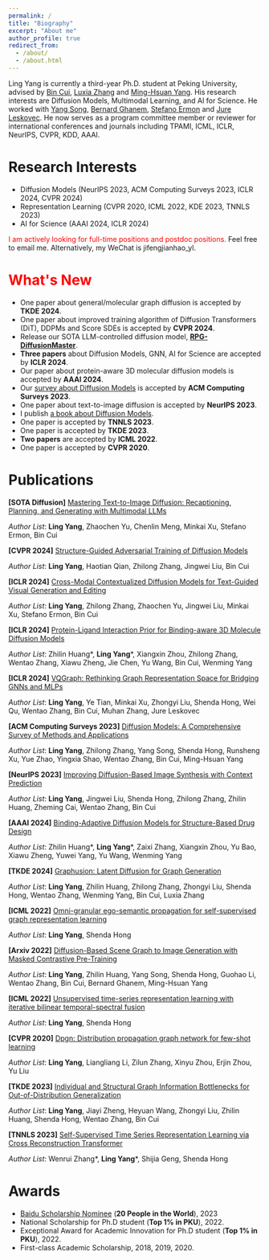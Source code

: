 ```yaml
---
permalink: /
title: "Biography"
excerpt: "About me"
author_profile: true
redirect_from: 
  - /about/
  - /about.html
---
```


Ling Yang is currently a third-year Ph.D. student at Peking University, advised by [Bin Cui](https://cuibinpku.github.io/), [Luxia Zhang](https://scholar.google.com/citations?user=qvRlo5wAAAAJ&hl=en) and [Ming-Hsuan Yang](https://scholar.google.com/citations?user=p9-ohHsAAAAJ&hl=zh-CN). His research interests are Diffusion Models, Multimodal Learning, and AI for Science. He worked with [Yang Song](https://yang-song.net/), [Bernard Ghanem](https://scholar.google.com/citations?user=rVsGTeEAAAAJ&hl=zh-CN), [Stefano Ermon](https://scholar.google.com/citations?user=ogXTOZ4AAAAJ&hl=en) and [Jure Leskovec](https://scholar.google.com/citations?user=Q_kKkIUAAAAJ&hl=zh-CN). He now serves as a program committee member or reviewer for international conferences and journals including TPAMI, ICML, ICLR, NeurIPS, CVPR, KDD, AAAI.

 

# Research Interests
* Diffusion Models (NeurIPS 2023, ACM Computing Surveys 2023, ICLR 2024, CVPR 2024)
* Representation Learning (CVPR 2020, ICML 2022, KDE 2023, TNNLS 2023)
* AI for Science (AAAI 2024, ICLR 2024)

<font color=red> I am actively looking for full-time positions and postdoc positions. </font> Feel free to email me. Alternatively, my WeChat is jifengjianhao_yl. 

# <font color=red> What's New </font>
* One paper about general/molecular graph diffusion is accepted by **TKDE 2024**.
* One paper about improved training algorithm of Diffusion Transformers (DiT), DDPMs and Score SDEs is accepted by **CVPR 2024**.
* Release our SOTA LLM-controlled diffusion model, [**RPG-DiffusionMaster**](https://arxiv.org/abs/2401.11708).
* **Three papers** about Diffusion Models, GNN, AI for Science are accepted by **ICLR 2024**.
* Our paper about protein-aware 3D molecular diffusion models is accepted by **AAAI 2024**.
* Our [survey about Diffusion Models](https://arxiv.org/abs/2209.00796) is accepted by **ACM Computing Surveys 2023**.
* One paper about text-to-image diffusion is accepted by **NeurIPS 2023**.
* I publish [a book about Diffusion Models](https://item.m.jd.com/product/14075554.html).
* One paper is accepted by **TNNLS 2023**.
* One paper is accepted by **TKDE 2023**.
* **Two papers** are accepted by **ICML 2022**.
* One paper is accepted by **CVPR 2020**.

# Publications

**[SOTA Diffusion]** [Mastering Text-to-Image Diffusion: Recaptioning, Planning, and Generating with Multimodal LLMs](https://arxiv.org/abs/2401.11708)

*Author List*: **Ling Yang**, Zhaochen Yu, Chenlin Meng, Minkai Xu, Stefano Ermon, Bin Cui

**[CVPR 2024]** [Structure-Guided Adversarial Training of Diffusion Models](https://arxiv.org/abs/2402.17563)

*Author List*: **Ling Yang**, Haotian Qian, Zhilong Zhang, Jingwei Liu, Bin Cui

**[ICLR 2024]** [Cross-Modal Contextualized Diffusion Models for Text-Guided Visual Generation and Editing](https://openreview.net/forum?id=nFMS6wF2xq)

*Author List*: **Ling Yang**, Zhilong Zhang, Zhaochen Yu, Jingwei Liu, Minkai Xu, Stefano Ermon, Bin Cui

**[ICLR 2024]** [Protein-Ligand Interaction Prior for Binding-aware 3D Molecule Diffusion Models](https://openreview.net/forum?id=qH9nrMNTIW)

*Author List*: Zhilin Huang\*, **Ling Yang**\*, Xiangxin Zhou, Zhilong Zhang, Wentao Zhang, Xiawu Zheng, Jie Chen, Yu Wang, Bin Cui, Wenming Yang

**[ICLR 2024]** [VQGraph: Rethinking Graph Representation Space for Bridging GNNs and MLPs](https://openreview.net/forum?id=h6Tz85BqRI)

*Author List*: **Ling Yang**, Ye Tian, Minkai Xu, Zhongyi Liu, Shenda Hong, Wei Qu, Wentao Zhang, Bin Cui, Muhan Zhang, Jure Leskovec

**[ACM Computing Surveys 2023]** [Diffusion Models: A Comprehensive Survey of Methods and Applications](https://arxiv.org/abs/2209.00796)

*Author List*: **Ling Yang**, Zhilong Zhang, Yang Song, Shenda Hong, Runsheng Xu, Yue Zhao, Yingxia Shao, Wentao Zhang, Bin Cui, Ming-Hsuan Yang

**[NeurIPS 2023]** [Improving Diffusion-Based Image Synthesis with Context Prediction](https://openreview.net/forum?id=wRhLd65bDt)

*Author List*: **Ling Yang**, Jingwei Liu, Shenda Hong, Zhilong Zhang, Zhilin Huang, Zheming Cai, Wentao Zhang, Bin Cui

**[AAAI 2024]** [Binding-Adaptive Diffusion Models for Structure-Based Drug Design](https://github.com/YangLing0818/BindDM)

*Author List*: Zhilin Huang\*, **Ling Yang**\*, Zaixi Zhang, Xiangxin Zhou, Yu Bao, Xiawu Zheng, Yuwei Yang, Yu Wang, Wenming Yang

**[TKDE 2024]** [Graphusion: Latent Diffusion for Graph Generation](https://ieeexplore.ieee.org/document/10508504)

*Author List*: **Ling Yang**, Zhilin Huang, Zhilong Zhang, Zhongyi Liu, Shenda Hong, Wentao Zhang, Wenming Yang, Bin Cui, Luxia Zhang

**[ICML 2022]** [Omni-granular ego-semantic propagation for self-supervised graph representation learning](https://proceedings.mlr.press/v162/yang22d.html)

*Author List*: **Ling Yang**, Shenda Hong

**[Arxiv 2022]** [Diffusion-Based Scene Graph to Image Generation with Masked Contrastive Pre-Training](https://arxiv.org/abs/2211.11138)

*Author List*: **Ling Yang**, Zhilin Huang, Yang Song, Shenda Hong, Guohao Li, Wentao Zhang, Bin Cui, Bernard Ghanem, Ming-Hsuan Yang

**[ICML 2022]** [Unsupervised time-series representation learning with iterative bilinear temporal-spectral fusion](https://proceedings.mlr.press/v162/yang22e.html)

*Author List*: **Ling Yang**, Shenda Hong

**[CVPR 2020]** [Dpgn: Distribution propagation graph network for few-shot learning](http://openaccess.thecvf.com/content_CVPR_2020/html/Yang_DPGN_Distribution_Propagation_Graph_Network_for_Few-Shot_Learning_CVPR_2020_paper.html)

*Author List*: **Ling Yang**, Liangliang Li, Zilun Zhang, Xinyu Zhou, Erjin Zhou, Yu Liu 


**[TKDE 2023]** [Individual and Structural Graph Information Bottlenecks for Out-of-Distribution Generalization](https://ieeexplore.ieee.org/abstract/document/10168296/)

*Author List*: **Ling Yang**, Jiayi Zheng, Heyuan Wang, Zhongyi Liu, Zhilin Huang, Shenda Hong, Wentao Zhang, Bin Cui


**[TNNLS 2023]** [Self-Supervised Time Series Representation Learning via Cross Reconstruction Transformer](https://arxiv.org/abs/2205.09928)

*Author List*: Wenrui Zhang\*, **Ling Yang**\*, Shijia Geng, Shenda Hong





# Awards
* [Baidu Scholarship Nominee](http://scholarship.baidu.com/) (**20 People in the World**), 2023
* National Scholarship for Ph.D student (**Top 1% in PKU**), 2022.
* Exceptional Award for Academic Innovation for Ph.D student (**Top 1% in PKU**), 2022.
* First-class Academic Scholarship, 2018, 2019, 2020.


 

 
